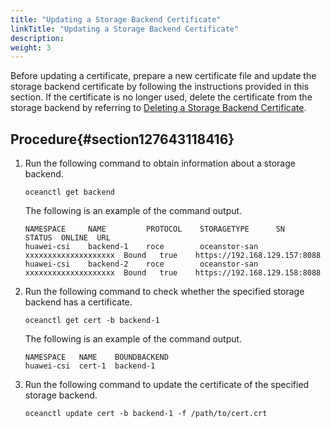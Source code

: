 ```yaml
---
title: "Updating a Storage Backend Certificate"
linkTitle: "Updating a Storage Backend Certificate"
description: 
weight: 3
---
```


Before updating a certificate, prepare a new certificate file and update the storage backend certificate by following the instructions provided in this section. If the certificate is no longer used, delete the certificate from the storage backend by referring to  [Deleting a Storage Backend Certificate](/docs/storage-backend-management/optional-adding-a-certificate-to-a-storage-backend/deleting-a-storage-backend-certificate).

## Procedure{#section127643118416}

1.  Run the following command to obtain information about a storage backend.

    ```
    oceanctl get backend 
    ```

    The following is an example of the command output.

    ```
    NAMESPACE     NAME         PROTOCOL    STORAGETYPE      SN                    STATUS  ONLINE  URL                 
    huawei-csi    backend-1    roce        oceanstor-san    xxxxxxxxxxxxxxxxxxxx  Bound   true    https://192.168.129.157:8088   
    huawei-csi    backend-2    roce        oceanstor-san    xxxxxxxxxxxxxxxxxxxx  Bound   true    https://192.168.129.158:8088  
    ```

2.  Run the following command to check whether the specified storage backend has a certificate.

    ```
    oceanctl get cert -b backend-1
    ```

    The following is an example of the command output.

    ```
    NAMESPACE   NAME    BOUNDBACKEND    
    huawei-csi  cert-1  backend-1  
    ```

3.  Run the following command to update the certificate of the specified storage backend.

    ```
    oceanctl update cert -b backend-1 -f /path/to/cert.crt
    ```

